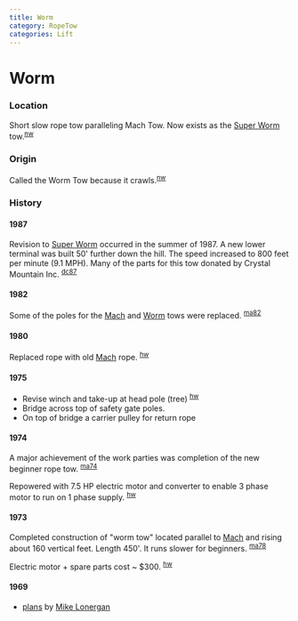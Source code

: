 ```yaml
---
title: Worm
category: RopeTow
categories: Lift
---
```

# Worm
### Location

Short slow rope tow paralleling Mach Tow. Now exists as the [Super Worm](Super-Worm) tow.<sup>[nw][]</sup>

### Origin

Called the Worm Tow because it crawls.<sup>[nw][]</sup>

### History

#### 1987

Revision to [Super Worm](Super-Worm) occurred in the summer of 1987. A new lower terminal was built 50' further down the hill. The speed increased to 800 feet per minute (9.1 MPH). Many of the parts for this tow donated by Crystal Mountain Inc. <sup>[dc87][]</sup>

#### 1982

Some of the poles for the [Mach](Mach) and [Worm](Worm) tows were replaced. <sup>[ma82][]</sup>


#### 1980

Replaced rope with old [Mach](Mach) rope. <sup>[hw][]</sup>


#### 1975

- Revise winch and take-up at head pole (tree) <sup>[hw][]</sup>
- Bridge across top of safety gate poles.
- On top of bridge a carrier pulley for return rope


#### 1974

A major achievement of the work parties was completion of the new beginner rope tow. <sup>[ma74][ma74]</sup>

Repowered with 7.5 HP electric motor and converter to enable 3 phase motor to run on 1 phase supply. <sup>[hw][]</sup>


#### 1973

Completed construction of "worm tow" located parallel to [Mach](Mach) and rising about 160 vertical feet. Length 450'. It runs slower for beginners. <sup>[ma78][]</sup>

Electric motor + spare parts cost ~ $300. <sup>[hw][]</sup>


#### 1969

- [plans](/reference/1969-Worm.pdf) by [Mike Lonergan](/Person/Mike-Lonergan)


[dc87]: Dave-Claar#1987
[hw]: History-Walt "Meany History, by Walt Little"
[ma74]: Mountaineer-Annual#1974
[ma78]: Mountaineer-Annual#1978
[ma82]: Mountaineer-Annual#1982
[nw]: Names-Walt "Meany Names by Walter Little, 1984"
